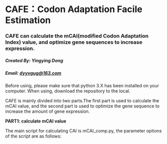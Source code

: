 # CAFE：Codon Adaptation Facile Estimation
### CAFE can calculate the mCAI(modified Codon Adaptation Index) value, and optimize gene sequences to increase expression.
##### Created By: Yingying Dong
##### Email: dyyvgug@163.com

Before using, please make sure that python 3.X has been installed on your computer. When using, download the repository to the local.

CAFE is mainly divided into two parts.The first part is used to calculate the mCAI value, and the second part is used to optimize the gene sequence to increase the amount of gene expression.

**PART1: calculate mCAI value**

The main script for calculating CAI is mCAI_comp.py, the parameter options of the script are as follows:









